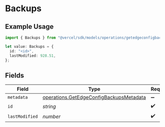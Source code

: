 # Backups

## Example Usage

```typescript
import { Backups } from "@vercel/sdk/models/operations/getedgeconfigbackups.js";

let value: Backups = {
  id: "<id>",
  lastModified: 928.51,
};
```

## Fields

| Field                                                                                              | Type                                                                                               | Required                                                                                           | Description                                                                                        |
| -------------------------------------------------------------------------------------------------- | -------------------------------------------------------------------------------------------------- | -------------------------------------------------------------------------------------------------- | -------------------------------------------------------------------------------------------------- |
| `metadata`                                                                                         | [operations.GetEdgeConfigBackupsMetadata](../../models/operations/getedgeconfigbackupsmetadata.md) | :heavy_minus_sign:                                                                                 | N/A                                                                                                |
| `id`                                                                                               | *string*                                                                                           | :heavy_check_mark:                                                                                 | N/A                                                                                                |
| `lastModified`                                                                                     | *number*                                                                                           | :heavy_check_mark:                                                                                 | N/A                                                                                                |